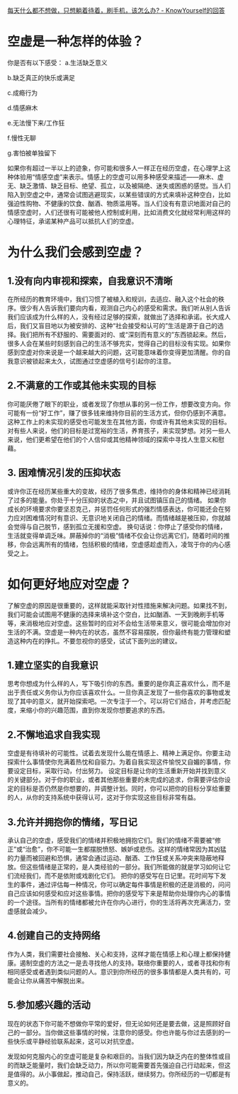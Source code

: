 [每天什么都不想做，只想躺着待着，刷手机，该怎么办? - KnowYourself的回答](https://www.zhihu.com/question/343772291/answer/886854508)

# 空虚是一种怎样的体验？

你是否有以下感受：
a.生活缺乏意义

b.缺乏真正的快乐或满足

c.成瘾行为

d.情感麻木

e.无法慢下来/工作狂

f.慢性无聊

g.害怕被单独留下

如果你有超过一半以上的迹象，你可能和很多人一样正在经历空虚，在心理学上这种体验用“情感空虚”来表示。情感上的空虚可以用多种感受来描述——麻木、虚无、缺乏激情、缺乏目标、绝望、孤立，以及被隔绝、迷失或困惑的感觉。当人们陷入到空虚之中，通常会试图逃避现实，以某些错误的方式来填补这种空白，比如强迫性购物、不健康的饮食、酗酒、物质滥用等。当人们没有有意识地面对自己的情感空虚时，人们还很有可能被他人控制或利用，比如消费文化就经常利用这样的心理特征，承诺某种产品可以抵抗人们的空虚。

# 为什么我们会感到空虚？


## 1.没有向内审视和探索，自我意识不清晰

在所经历的教育环境中，我们习惯了被植入和规训，去适应、融入这个社会的秩序。很少有人告诉我们要向内看，观测自己内心的感受和需求。我们听从别人告诉我们应该成为什么样的人，没有经过足够的探索，就做出了选择和承诺。长大成人后，我们又盲目地以为被安排的、这种“社会接受和认可的”生活是源于自己的选择。我们把所有不舒服的、需要面对的、或“深刻而有意义的”东西锁起来。然后，很多人会在某些时刻感到自己的生活不够充实，觉得自己的目标没有实现。如果你感到空虚对你来说是一个越来越大的问题，这可能意味着你变得更加清醒。你的自我意识被锁起来太久，试图通过空虚感的信号引起你的注意。

## 2.不满意的工作或其他未实现的目标
你可能厌倦了眼下的职业，或者发现了你想从事的另一份工作，想要改变方向。你可能有一份“好工作”，赚了很多钱来维持你目前的生活方式，但你仍感到不满意。
这种工作上的未实现的感受也可能发生在其他方面，你或许有其他未实现的目标。对有些人来说，他们的目标是过宽裕的生活，养育孩子，来实现梦想。对另一些人来说，他们更希望在他们的个人信仰或其他精神领域的探索中寻找人生意义和慰藉。
## 3. 困难情况引发的压抑状态
或许你正在经历某些重大的变故，经历了很多焦虑，维持你的身体和精神已经消耗了过多的能量。你处于十分压抑的状态之中，并且试图镇压自己的情绪。
如果你成长的环境要求你要坚忍克己，并惩罚任何形式的强烈情感表达，你可能还会在努力应对困难情况时有意识、无意识地关闭自己的情绪。而情绪越是被压抑，你就越会觉得与自己脱节，感到孤立无援和空虚。
换句话说：你停止了感受你的情绪，生活就变得单调乏味。屏蔽掉你的“消极”情绪不仅会让你远离它们，随着时间的推移，你会远离所有的情绪，包括积极的情绪，空虚感趁虚而入，凌驾于你的内心感受之上。


# 如何更好地应对空虚？
了解空虚的原因是很重要的，这样就能采取针对性措施来解决问题。如果找不到，我们可能会试图用不健康的选择来填补这个空白，比如酗酒、一天到晚刷手机等等，来消极地应对空虚。这些暂时的应对不会给生活带来意义，很可能会增加你对生活的不满。空虚是一种内在的状态，虽然不容易摆脱，但你最终有能力管理和塑造这种内在的挣扎。不要忽视你的感受，试试下面列出的建议。

## 1.建立坚实的自我意识
思考你想成为什么样的人，写下吸引你的东西。重要的是你真正喜欢什么，而不是出于责任或义务你认为你应该喜欢什么。一旦你真正发现了一些你喜欢的事物或发现了其中的意义，就开始探索吧。一次专注于一个。可以将它们结合，并考虑匹配度，来缩小你的兴趣范围，直到你发现你想要追求的东西。

## 2.不懈地追求自我实现
空虚是有待填补的可能性。试着去发现什么能在情感上、精神上满足你。你要主动探索什么事情使你充满着热忱和自驱力。为着自我实现这件愉悦又自媚的事情，你要设定目标，采取行动，付出努力。
设定目标是让你的生活重新开始并找到意义的关键部分。对于你的职业，或者其他那些重要的未完成的追求，你需要评估你设定的目标是否仍然是你想要的，并调整计划。同时，你可以把你的目标分享给重要的人，从你的支持系统中获得认可，这对于你实现这些目标非常有益。

## 3.允许并拥抱你的情绪，写日记
承认自己的空虚，感受我们的情绪并积极地拥抱它们。我们的情绪不需要被“修正”或“治愈”，你不可能一生都摆脱愤怒、嫉妒或悲伤。这样的情绪常因为其凶猛的力量而被回避和恐惧，通常会通过运动、酗酒、工作狂或关系冲突来隐蔽地释放。但这些情绪是正常的，是人类经验的一部分。我们所能做的就是学习如何让它们流经我们，而不是依附或戏剧化它们。
把你的感受写在日记里。花时间写下发生的事件，通过评估每一种情况，你可以确定每件事情是积极的还是消极的，问问自己应该如何感受和应对这些事情。把你的感受写下来是帮助你处理你内心的事情的一个途径。当所有的情绪都被允许在你内心进行，你的生活将再次充满活力，空虚感就会减少。

## 4.创建自己的支持网络
作为人类，我们需要社会接触、关心和支持，这样才能在情感上和心理上都保持健康。遏制空虚的方法之一是去寻找他人的支持。联络你重要的人，或者寻找和你有相同感受或者遇到类似问题的人。意识到你所经历的很多事情都是人类共有的，可能会让你从痛苦中解脱出来。

## 5.参加感兴趣的活动
现在的状态下你可能不想做你平常的爱好，但无论如何还是要去做，这是照顾好自己的一部分。当你做这些事情的时候，注意你的感受。你也许能与你过去感到的一些快乐或平静经验联系起来，这可以对抗空虚。

发现如何克服内心的空虚可能是复杂和艰巨的。当我们因为缺乏内在的整体性或目的而缺乏能量时，我们会缺乏动力，所以你可能需要首先强迫自己行动起来，但这是值得的。从小事做起，推动自己，保持活跃，继续努力。你所经历的一切都是有意义的。

